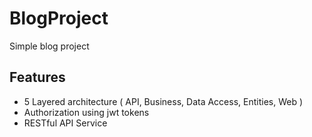 # BlogProject
Simple blog project
## Features
- 5 Layered architecture ( API, Business, Data Access, Entities, Web )
- Authorization using jwt tokens
- RESTful API Service
